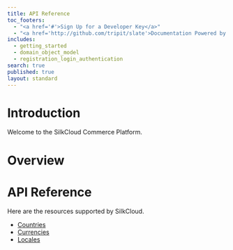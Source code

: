 ```yaml
---
title: API Reference
toc_footers: 
  - "<a href='#'>Sign Up for a Developer Key</a>"
  - "<a href='http://github.com/tripit/slate'>Documentation Powered by Slate</a>"
includes: 
  - getting_started
  - domain_object_model
  - registration_login_authentication
search: true
published: true
layout: standard
---
```


# Introduction

Welcome to the SilkCloud Commerce Platform.

# Overview

# API Reference

Here are the resources supported by SilkCloud.

- [Countries](api-docs/#country)
- [Currencies](api-docs/#currency)
- [Locales](api-docs/#locale)
